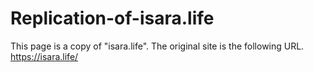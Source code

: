 # Replication-of-isara.life
This page is a copy of "isara.life".
The original site is the following URL.
https://isara.life/
